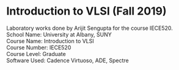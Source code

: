 # Introduction to VLSI (Fall 2019)

Laboratory works done by Arijit Sengupta for the course IECE520.<br />
School Name: University at Albany, SUNY<br />
Course Name: Introduction to VLSI<br />
Course Number: IECE520<br />
Course Level: Graduate<br />
Software Used: Cadence Virtuoso, ADE, Spectre<br />
